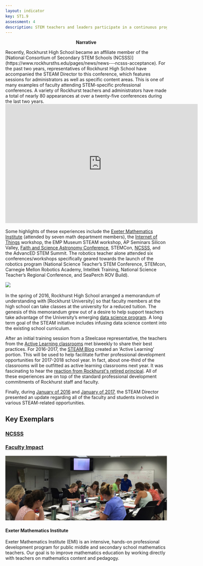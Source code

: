 ```yaml
---
layout: indicator
key: ST1.9
assessment: 4
description: STEM teachers and leaders participate in a continuous program of STEM-specific professional learning.
---
```

<p align="center">
<b>Narrative</b>
</p>
Recently, Rockhurst High School became an affiliate member of the [National Consortium of Secondary STEM Schools (NCSSS)](https://www.rockhursths.edu/pages/news/news---ncsss-acceptance). For the past two years, representatives of Rockhurst High School have accompanied the STEAM Director to this conference, which features sessions for administrators as well as specific content areas. This is one of many examples of faculty attending STEM-specific professional conferences. A variety of Rockhurst teachers and administrators have made a total of nearly 80 appearances at over a twenty-five conferences during the last two years.

<div align="center">
<iframe width="600" height="371" seamless frameborder="0" scrolling="no" src="https://docs.google.com/spreadsheets/d/1Op6lmBHQFjOMUmYXOVAdXZicPiCzptz0uyGm1PFhmh0/pubchart?oid=1951257408&amp;format=interactive"></iframe>
</div>

Some highlights of these experiences include the [Exeter Mathematics Institute](http://steam.rockhursths.edu/2016/08/10/EMI-2016.html) (attended by seven math department members), the [Internet of Things](http://steam.rockhursths.edu/2016/07/31/SensED-Internet-of-Things-Curriculum.html) workshop, the EMP Museum STEAM workshop, AP Seminars Silicon Valley, [Faith and Science Astronomy Conference](http://steam.rockhursths.edu/2017/02/12/Religion-and-Science-Is-there-a-gap-to-bridge.html), STEMCon, [NCSSS](http://steam.rockhursths.edu/2016/02/03/Research-Statistics.html), and the AdvancED STEM Summit. The robotics teacher alone attended six conferences/workshops specifically geared towards the launch of the robotics program (National Science Teacher’s STEM Conference, STEMcon, Carnegie Mellon Robotics Academy, Intelitek Training, National Science Teacher’s Regional Conference, and SeaPerch ROV Build).

<div class="flex-wrapper">
  <img src="{{ site.baseurl }}/img/indicators/st1.6b.jpg">
</div>  

In the spring of 2016, Rockhurst High School arranged a memorandum of understanding with [Rockhurst University] so that faculty members at the high school can take classes at the university for a reduced tuition. The genesis of this memorandum grew out of a desire to help support teachers take advantage of the University’s emerging [data science program](http://ww2.rockhurst.edu/news/03-16-2016/another-top-ranking-helzberg-management-mba). A long term goal of the STEAM initiative includes infusing data science content into the existing school curriculum. 

After an initial training session from a Steelcase representative, the teachers from the [Active Learning classrooms](http://steam.rockhursths.edu/active-learning/) met biweekly to share their best practices. For 2016-2017, the [STEAM Blog](http://steam.rockhursths.edu/) created an ‘Active Learning’ portion. This will be used to help facilitate further professional development opportunities for 2017-2018 school year. In fact, about one-third of the classrooms will be outfitted as active learning classrooms next year. It was fascinating to hear the [reaction from Rockhurst's retired principal](http://steam.rockhursths.edu/2015/10/06/A-Visit-to-Whats-Next.html). All of these experiences are on top of the standard professional development commitments of Rockhurst staff and faculty.

Finally, during [January of 2016](https://docs.google.com/presentation/d/12vGbG7OgZa-PT6YKlsE5bIADI8MgopqNGYu6CT_DqnM/edit?usp=sharing) and [January of 2017](https://docs.google.com/presentation/d/1MCNpXJ1a_6xnjScTV8Z_r6U2dU_whEC95X61vohfvDc/edit?usp=sharing), the STEAM Director presented an update regarding all of the faculty and students involved in various STEAM-related opportunities.


## Key Exemplars
### [NCSSS](https://www.rockhursths.edu/pages/news/news---ncsss-acceptance)
### [Faculty Impact](https://docs.google.com/spreadsheets/d/1Op6lmBHQFjOMUmYXOVAdXZicPiCzptz0uyGm1PFhmh0/pubchart?oid=1178377008&format=interactive)
<div class="media well">
  <div class="media-left">
    <a href="http://steam.rockhursths.edu/2016/08/10/EMI-2016.html">
      <img class="media-object" src="/img/indicators/st1.6b.jpg">
    </a>
  </div>
  <div class="media-body">
    <h4 class="media-heading">Exeter Mathematics Institute</h4>
    <p>Exeter Mathematics Institute (EMI) is an intensive, hands-on professional development program for public middle and secondary school mathematics teachers. Our goal is to improve mathematics education by working directly with teachers on mathematics content and pedagogy.</p>
  </div>
</div>
